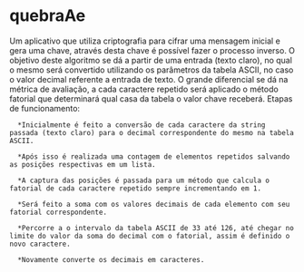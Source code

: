 # quebraAe
Um aplicativo que utiliza criptografia para cifrar uma mensagem inicial e gera uma chave, através desta chave é possível fazer o processo inverso.
O objetivo deste algoritmo se dá a partir de uma entrada (texto claro), no qual o mesmo será convertido utilizando os parâmetros da tabela ASCII, no caso o valor decimal referente a entrada de texto. O grande diferencial se dá na métrica de avaliação, a cada caractere repetido será aplicado o método fatorial que determinará qual casa da tabela o valor chave receberá.
Etapas de funcionamento:

      *Inicialmente é feito a conversão de cada caractere da string passada (texto claro) para o decimal correspondente do mesmo na tabela ASCII.

      *Após isso é realizada uma contagem de elementos repetidos salvando as posições respectivas em um lista.

      *A captura das posições é passada para um método que calcula o fatorial de cada caractere repetido sempre incrementando em 1.

      *Será feito a soma com os valores decimais de cada elemento com seu fatorial correspondente.

      *Percorre a o intervalo da tabela ASCII de 33 até 126, até chegar no limite do valor da soma do decimal com o fatorial, assim é definido o novo caractere.

      *Novamente converte os decimais em caracteres.
